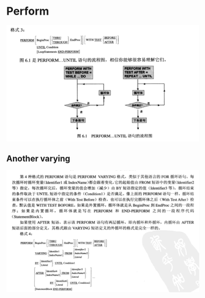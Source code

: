# Perform 

![image-20200602190248926](/images/image-20200602190248926.png)

## Another varying





![image-20200602190826244](/images/image-20200602190826244.png)

